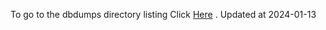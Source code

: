 To go to the dbdumps directory listing Click [Here](https://ipfs.io/ipfs/bafkreiexephcfluwgowjog6wefxyxrel3kcng6jgndjthbvww5abknc3pu) . Updated at 2024-01-13